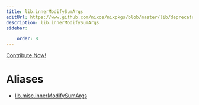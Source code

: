 ```yaml
---
title: lib.innerModifySumArgs
editUrl: https://www.github.com/nixos/nixpkgs/blob/master/lib/deprecated.nix#L138C24
description: lib.innerModifySumArgs
sidebar:

    order: 8
---
```


<a href="https://www.github.com/nixos/nixpkgs/blob/master/lib/deprecated.nix#L138C24">Contribute Now!</a>


# Aliases

- [lib.misc.innerModifySumArgs](reference/lib/misc/lib-misc-innerModifySumArgs)


